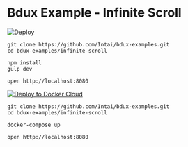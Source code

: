 # Bdux Example - Infinite Scroll

[![Deploy](https://www.herokucdn.com/deploy/button.svg)](https://heroku.com/deploy?template=https://github.com/Intai/bdux-examples/tree/infinite-scroll)

```
git clone https://github.com/Intai/bdux-examples.git
cd bdux-examples/infinite-scroll

npm install
gulp dev

open http://localhost:8080
```

[![Deploy to Docker Cloud](https://files.cloud.docker.com/images/deploy-to-dockercloud.svg)](https://cloud.docker.com/_/stack/wizard?name=bdux-example-infinite-scroll&stackfile=web%3A%0A%20%20image%3A%20intai%2Fbdux-example-infinite-scroll%0A%20%20ports%3A%0A%20%20%20%20-%20"80%3A8080"%0A)

```
git clone https://github.com/Intai/bdux-examples.git
cd bdux-examples/infinite-scroll

docker-compose up

open http://localhost:8080
```
